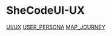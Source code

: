 # SheCodeUI-UX
[UI/UX](https://www.figma.com/design/rJ1d9kYhIswhDkvERppv4F/She-first-task?node-id=75-5&t=XAMjeMYzeNFJDUCl-1)
[USER_PERSONA](https://www.figma.com/board/xKqJOkvG7o4GArgYCwkfOI/SHE%2FUSER-PERSONA?node-id=0-1&t=WqftcHghXNlK5YLo-1)
[MAP_JOURNEY](https://www.figma.com/board/LFuLY7gGN0QOmglLwgfdRT/she-journey-map?node-id=0-1&t=wUYntILds8ctu34s-1)
